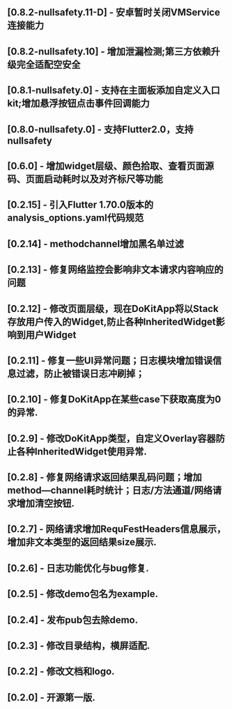 ## [0.8.2-nullsafety.11-D] - 安卓暂时关闭VMService连接能力
## [0.8.2-nullsafety.10] - 增加泄漏检测;第三方依赖升级完全适配空安全
## [0.8.1-nullsafety.0] - 支持在主面板添加自定义入口kit;增加悬浮按钮点击事件回调能力
## [0.8.0-nullsafety.0] - 支持Flutter2.0，支持nullsafety
## [0.6.0] - 增加widget层级、颜色拾取、查看页面源码、页面启动耗时以及对齐标尺等功能
## [0.2.15] - 引入Flutter 1.70.0版本的analysis_options.yaml代码规范
## [0.2.14] - methodchannel增加黑名单过滤
## [0.2.13] - 修复网络监控会影响非文本请求内容响应的问题
## [0.2.12] - 修改页面层级，现在DoKitApp将以Stack存放用户传入的Widget,防止各种InheritedWidget影响到用户Widget
## [0.2.11] - 修复一些UI异常问题；日志模块增加错误信息过滤，防止被错误日志冲刷掉；
## [0.2.10] - 修复DoKitApp在某些case下获取高度为0的异常.
## [0.2.9] - 修改DoKitApp类型，自定义Overlay容器防止各种InheritedWidget使用异常.
## [0.2.8] - 修复网络请求返回结果乱码问题；增加method—channel耗时统计；日志/方法通道/网络请求增加清空按钮.
## [0.2.7] - 网络请求增加RequFestHeaders信息展示，增加非文本类型的返回结果size展示.
## [0.2.6] - 日志功能优化与bug修复.
## [0.2.5] - 修改demo包名为example.
## [0.2.4] - 发布pub包去除demo.
## [0.2.3] - 修改目录结构，横屏适配.
## [0.2.2] - 修改文档和logo.
## [0.2.0] - 开源第一版.
